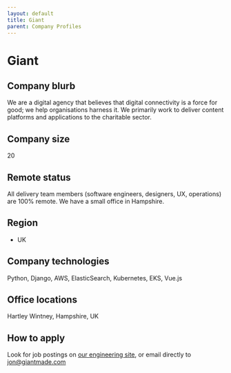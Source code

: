 ```yaml
---
layout: default
title: Giant
parent: Company Profiles
---
```


# Giant

## Company blurb

We are a digital agency that believes that digital connectivity is a force for good; we help organisations harness it. We primarily work to deliver content platforms and applications to the charitable sector.

## Company size

20

## Remote status

All delivery team members (software engineers, designers, UX, operations) are 100% remote. We have a small office in Hampshire.

## Region

- UK

## Company technologies

Python, Django, AWS, ElasticSearch, Kubernetes, EKS, Vue.js

## Office locations

Hartley Wintney, Hampshire, UK

## How to apply

Look for job postings on [our engineering site](https://engineering.giantmade.com/), or email directly to jon@giantmade.com

